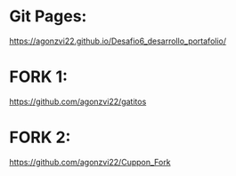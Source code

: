# Git Pages: 
https://agonzvi22.github.io/Desafio6_desarrollo_portafolio/
# FORK 1: 
https://github.com/agonzvi22/gatitos
# FORK 2: 
https://github.com/agonzvi22/Cuppon_Fork
